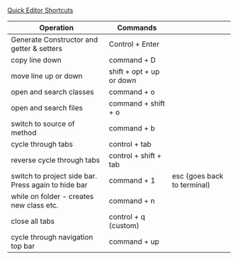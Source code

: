 [Quick Editor Shortcuts](https://tomgregory.com/edit-code-faster-in-intellij-idea/)


|Operation|Commands||
|---|---|---|
|Generate Constructor and getter & setters|Control + Enter||
|copy line down|command + D||
|move line up or down|shift + opt + up or down||
|open and search classes|command + o||
|open and search files|command + shift + o||
|switch to source of method|command + b||
|cycle through tabs|control + tab||
|reverse cycle through tabs|control + shift + tab||
|switch to project side bar. Press again to hide bar|command + 1|esc (goes back to terminal)|
|while on folder - creates new class etc.|command + n||
|close all tabs|control + q (custom)||
|cycle through navigation top bar|command + up||